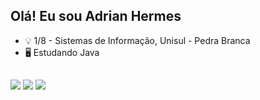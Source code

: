 ## Olá! Eu sou Adrian Hermes

- 💡 1/8 - Sistemas de Informação, Unisul - Pedra Branca
- 🖥️ Estudando Java
##
 
<div>
  <a href="https://www.instagram.com/adrianhsouza/?next=%2F" target="_blank"><img src="https://img.shields.io/badge/-Instagram-%23E4405F?style=for-the-badge&logo=instagram&logoColor=white" target="_blank"></a>
  <a href = "mailto:adrianhermes11@gmail.com"><img src="https://img.shields.io/badge/-Gmail-%23333?style=for-the-badge&logo=gmail&logoColor=white" target="_blank"></a>
  <a href="https://www.linkedin.com/in/adrian-hermes/" target="_blank"><img src="https://img.shields.io/badge/-LinkedIn-%230077B5?style=for-the-badge&logo=linkedin&logoColor=white" target="_blank"></a> 
  
</div>

          
